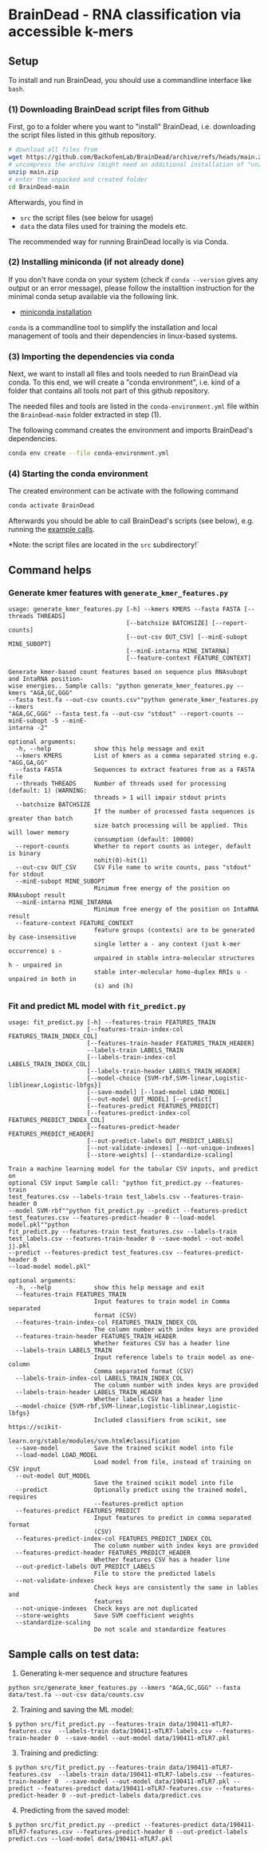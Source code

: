 # BrainDead - RNA classification via accessible k-mers

## Setup

To install and run BrainDead, you should use a commandline interface like `bash`.

### (1) Downloading BrainDead script files from Github

First, go to a folder where you want to "install" BrainDead, i.e. downloading the script files listed in this github repository. 

```sh
# download all files from 
wget https://github.com/BackofenLab/BrainDead/archive/refs/heads/main.zip
# uncompress the archive (might need an additional installation of "unzip")
unzip main.zip
# enter the unpacked and created folder
cd BrainDead-main
```

Afterwards, you find in

- `src` the script files (see below for usage)
- `data` the data files used for training the models etc.

The recommended way for running BrainDead locally is via Conda.

### (2) Installing miniconda (if not already done)

If you don't have conda on your system (check if `conda --version` gives any output or an error message), please follow the installtion instruction for the minimal conda setup available via the following link.

- [miniconda installation](https://docs.conda.io/en/latest/miniconda.html)

`conda` is a commandline tool to simplify the installation and local management of tools and their dependencies in linux-based systems.

### (3) Importing the dependencies via conda

Next, we want to install all files and tools needed to run BrainDead via conda.
To this end, we will create a "conda environment", i.e. kind of a folder that contains all tools not part of this github repository.

The needed files and tools are listed in the `conda-environment.yml` file within the `BrainDead-main` folder extracted in step (1).

The following command creates the environment and imports BrainDead's dependencies.

```sh
conda env create --file conda-environment.yml
```

### (4) Starting the conda environment

The created environment can be activate with the following command 

```sh
conda activate BrainDead
```

Afterwards you should be able to call BrainDead's scripts (see below), e.g. running the [example calls](#sample-calls-on-test-data).

*Note: the script files are located in the `src` subdirectory!`

## Command helps

### Generate kmer features with `generate_kmer_features.py`

```
usage: generate_kmer_features.py [-h] --kmers KMERS --fasta FASTA [--threads THREADS]
                                 [--batchsize BATCHSIZE] [--report-counts]
                                 [--out-csv OUT_CSV] [--minE-subopt MINE_SUBOPT]
                                 [--minE-intarna MINE_INTARNA]
                                 [--feature-context FEATURE_CONTEXT]

Generate kmer-based count features based on sequence plus RNAsubopt and IntaRNA position-
wise energies.. Sample calls: "python generate_kmer_features.py --kmers "AGA,GC,GGG"
--fasta test.fa --out-csv counts.csv""python generate_kmer_features.py --kmers
"AGA,GC,GGG" --fasta test.fa --out-csv "stdout" --report-counts --minE-subopt -5 --minE-
intarna -2"

optional arguments:
  -h, --help            show this help message and exit
  --kmers KMERS         List of kmers as a comma separated string e.g. "AGG,GA,GG"
  --fasta FASTA         Sequences to extract features from as a FASTA file
  --threads THREADS     Number of threads used for processing (default: 1) (WARNING:
                        threads > 1 will impair stdout prints
  --batchsize BATCHSIZE
                        If the number of processed fasta sequences is greater than batch
                        size batch processing will be applied. This will lower memory
                        consumption (default: 10000)
  --report-counts       Whether to report counts as integer, default is binary
                        nohit(0)-hit(1)
  --out-csv OUT_CSV     CSV File name to write counts, pass "stdout" for stdout
  --minE-subopt MINE_SUBOPT
                        Minimum free energy of the position on RNAsubopt result
  --minE-intarna MINE_INTARNA
                        Minimum free energy of the position on IntaRNA result
  --feature-context FEATURE_CONTEXT
                        feature groups (contexts) are to be generated by case-insensitive
                        single letter a - any context (just k-mer occurrence) s -
                        unpaired in stable intra-molecular structures h - unpaired in
                        stable inter-molecular homo-duplex RRIs u - unpaired in both in
                        (s) and (h)
```

### Fit and predict ML model with `fit_predict.py`

```
usage: fit_predict.py [-h] --features-train FEATURES_TRAIN
                      [--features-train-index-col FEATURES_TRAIN_INDEX_COL]
                      [--features-train-header FEATURES_TRAIN_HEADER]
                      --labels-train LABELS_TRAIN
                      [--labels-train-index-col LABELS_TRAIN_INDEX_COL]
                      [--labels-train-header LABELS_TRAIN_HEADER]
                      [--model-choice {SVM-rbf,SVM-linear,Logistic-liblinear,Logistic-lbfgs}]
                      [--save-model] [--load-model LOAD_MODEL]
                      [--out-model OUT_MODEL] [--predict]
                      [--features-predict FEATURES_PREDICT]
                      [--features-predict-index-col FEATURES_PREDICT_INDEX_COL]
                      [--features-predict-header FEATURES_PREDICT_HEADER]
                      [--out-predict-labels OUT_PREDICT_LABELS]
                      [--not-validate-indexes] [--not-unique-indexes]
                      [--store-weights] [--standardize-scaling]

Train a machine learning model for the tabular CSV inputs, and predict on
optional CSV input Sample call: "python fit_predict.py --features-train
test_features.csv --labels-train test_labels.csv --features-train-header 0
--model SVM-rbf""python fit_predict.py --predict --features-predict
test_features.csv --features-predict-header 0 --load-model model.pkl""python
fit_predict.py --features-train test_features.csv --labels-train
test_labels.csv --features-train-header 0 --save-model --out-model jj.pkl
--predict --features-predict test_features.csv --features-predict-header 0
--load-model model.pkl"

optional arguments:
  -h, --help            show this help message and exit
  --features-train FEATURES_TRAIN
                        Input features to train model in Comma separated
                        format (CSV)
  --features-train-index-col FEATURES_TRAIN_INDEX_COL
                        The column number with index keys are provided
  --features-train-header FEATURES_TRAIN_HEADER
                        Whether features CSV has a header line
  --labels-train LABELS_TRAIN
                        Input reference labels to train model as one-column
                        Comma separated format (CSV)
  --labels-train-index-col LABELS_TRAIN_INDEX_COL
                        The column number with index keys are provided
  --labels-train-header LABELS_TRAIN_HEADER
                        Whether labels CSV has a header line
  --model-choice {SVM-rbf,SVM-linear,Logistic-liblinear,Logistic-lbfgs}
                        Included classifiers from scikit, see https://scikit-
                        learn.org/stable/modules/svm.html#classification
  --save-model          Save the trained scikit model into file
  --load-model LOAD_MODEL
                        Load model from file, instead of training on CSV input
  --out-model OUT_MODEL
                        Save the trained scikit model into file
  --predict             Optionally predict using the trained model, requires
                        --features-predict option
  --features-predict FEATURES_PREDICT
                        Input features to predict in comma separated format
                        (CSV)
  --features-predict-index-col FEATURES_PREDICT_INDEX_COL
                        The column number with index keys are provided
  --features-predict-header FEATURES_PREDICT_HEADER
                        Whether features CSV has a header line
  --out-predict-labels OUT_PREDICT_LABELS
                        File to store the predicted labels
  --not-validate-indexes
                        Check keys are consistently the same in lables and
                        features
  --not-unique-indexes  Check keys are not duplicated
  --store-weights       Save SVM coefficient weights
  --standardize-scaling
                        Do not scale and standardize features

```

## Sample calls on test data:

1. Generating k-mer sequence and structure features
```
python src/generate_kmer_features.py --kmers "AGA,GC,GGG" --fasta data/test.fa --out-csv data/counts.csv
```
2. Training and saving the ML model:
```
$ python src/fit_predict.py --features-train data/190411-mTLR7-features.csv  --labels-train data/190411-mTLR7-labels.csv --features-train-header 0  --save-model --out-model data/190411-mTLR7.pkl
```
3. Training and predicting:
```
$ python src/fit_predict.py --features-train data/190411-mTLR7-features.csv  --labels-train data/190411-mTLR7-labels.csv --features-train-header 0  --save-model --out-model data/190411-mTLR7.pkl --predict --features-predict data/190411-mTLR7-features.csv --features-predict-header 0 --out-predict-labels data/predict.cvs
```
4. Predicting from the saved model:
```
$ python src/fit_predict.py --predict --features-predict data/190411-mTLR7-features.csv --features-predict-header 0 --out-predict-labels predict.cvs --load-model data/190411-mTLR7.pkl 
```


